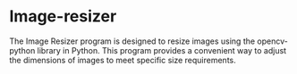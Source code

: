 # Image-resizer
The Image Resizer program is designed to resize images using the opencv-python library in Python.
This program provides a convenient way to adjust the dimensions of images to meet specific size requirements.
